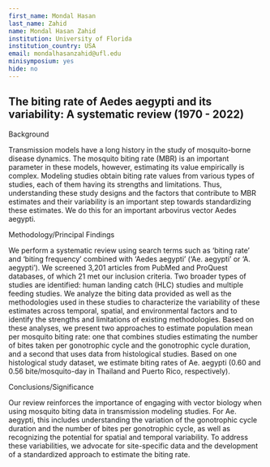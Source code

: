 ```yaml
---
first_name: Mondal Hasan
last_name: Zahid
name: Mondal Hasan Zahid
institution: University of Florida
institution_country: USA
email: mondalhasanzahid@ufl.edu
minisymposium: yes
hide: no
---
```


## The biting rate of Aedes aegypti and its variability: A systematic review (1970 - 2022)

Background

Transmission models have a long history in the study of mosquito-borne disease dynamics. The mosquito biting rate (MBR) is an important parameter in these models, however, estimating its value empirically is complex. Modeling studies obtain biting rate values from various types of studies, each of them having its strengths and limitations. Thus, understanding these study designs and the factors that contribute to MBR estimates and their variability is an important step towards standardizing these estimates. We do this for an important arbovirus vector Aedes aegypti. 

Methodology/Principal Findings

We perform a systematic review using search terms such as ‘biting rate’ and ‘biting frequency’ combined with ‘Aedes aegypti’ (‘Ae. aegypti’ or ‘A. aegypti’). We screened 3,201 articles from PubMed and ProQuest databases, of which 21 met our inclusion criteria. Two broader types of studies are identified: human landing catch (HLC) studies and multiple feeding studies. We analyze the biting data provided as well as the methodologies used in these studies to characterize the variability of these estimates across temporal, spatial, and environmental factors and to identify the strengths and limitations of existing methodologies. Based on these analyses, we present two approaches to estimate population mean per mosquito biting rate: one that combines studies estimating the number of bites taken per gonotrophic cycle and the gonotrophic cycle duration, and a second that uses data from histological studies. Based on one histological study dataset, we estimate biting rates of Ae. aegypti (0.60 and 0.56 bite/mosquito-day in Thailand and Puerto Rico, respectively). 

Conclusions/Significance

Our review reinforces the importance of engaging with vector biology when using mosquito biting data in transmission modeling studies. For Ae. aegypti, this includes understanding the variation of the gonotrophic cycle duration and the number of bites per gonotrophic cycle, as well as recognizing the potential for spatial and temporal variability. To address these variabilities, we advocate for site-specific data and the development of a standardized approach to estimate the biting rate.



